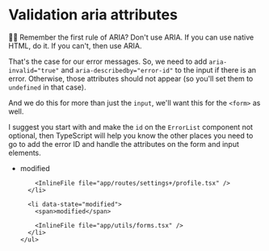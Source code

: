# Validation aria attributes

👨‍💼 Remember the first rule of ARIA? Don't use ARIA. If you can use native HTML,
do it. If you can't, then use ARIA.

That's the case for our error messages. So, we need to add `aria-invalid="true"`
and `aria-describedby="error-id"` to the input if there is an error. Otherwise,
those attributes should not appear (so you'll set them to `undefined` in that
case).

And we do this for more than just the `input`, we'll want this for the `<form>`
as well.

I suggest you start with <InlineFile file="app/utils/forms.tsx" line="16" /> and
make the `id` on the `ErrorList` component not optional, then TypeScript will
help you know the other places you need to go to add the error ID and handle the
attributes on the form and input elements.

<TouchedFiles>
  <div id="files">
    <ul>
      <li data-state="modified">
        <span>modified</span>

        <InlineFile file="app/routes/settings+/profile.tsx" />
      </li>

      <li data-state="modified">
        <span>modified</span>

        <InlineFile file="app/utils/forms.tsx" />
      </li>
    </ul>

  </div>
</TouchedFiles>
